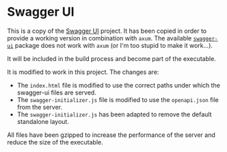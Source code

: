 # Swagger UI

This is a copy of the [Swagger UI](https://github.com/swagger-api/swagger-ui/tree/master/dist) project.
It has been copied in order to provide a working version in combination with `axum`. The available [`swagger-ui`](https://crates.io/crates/swagger-ui) package does not work with `axum` (or I'm too stupid to make it work...).

It will be included in the build process and become part of the executable.

It is modified to work in this project. The changes are:
- The `index.html` file is modified to use the correct paths under which the swagger-ui files are served.
- The `swagger-initializer.js` file is modified to use the `openapi.json` file from the server.
- The `swagger-initializer.js` has been adapted to remove the default standalone layout.

All files have been gzipped to increase the performance of the server and reduce the size of the executable.
